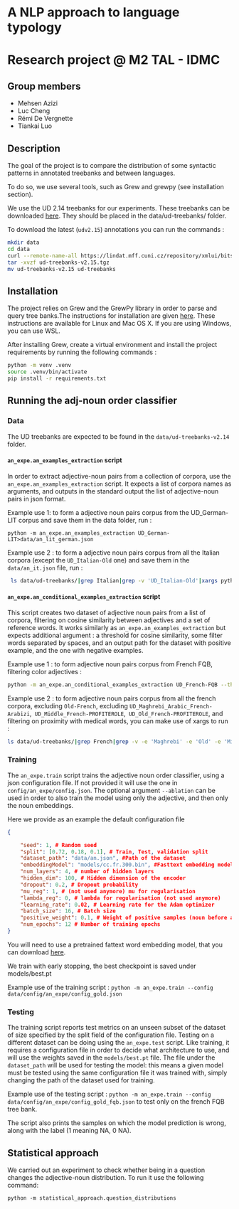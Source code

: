 
# A NLP approach to language typology
# Research project @ M2 TAL - IDMC

## Group members

- Mehsen Azizi
- Luc Cheng
- Rémi De Vergnette
- Tiankai Luo

## Description

The goal of the project is to compare the distribution of some syntactic patterns in annotated treebanks and between languages. 

To do so, we use several tools, such as Grew and grewpy (see installation section). 

We use the UD 2.14 treebanks for our experiments. 
These treebanks can be downloaded [here](https://lindat.mff.cuni.cz/repository/xmlui/handle/11234/1-5502#show-files). They should be placed in the data/ud-treebanks/ folder.  

To download the latest (`udv2.15`) annotations you can run the commands :

```bash
mkdir data
cd data
curl --remote-name-all https://lindat.mff.cuni.cz/repository/xmlui/bitstream/handle/11234/1-5787{/ud-treebanks-v2.15.tgz,/ud-documentation-v2.15.tgz,/ud-tools-v2.15.tgz}
tar -xvzf ud-treebanks-v2.15.tgz 
mv ud-treebanks-v2.15 ud-treebanks
```


## Installation

The project relies on Grew and the GrewPy library in order to parse and query tree banks.The instructions for installation are given [here](https://grew.fr/usage/install/). These instructions are available for Linux and Mac OS X. If you are using Windows, you can use WSL.

After installing Grew, create a virtual environment and install the project requirements by running the following commands :

```bash
python -m venv .venv
source .venv/bin/activate
pip install -r requirements.txt
```

## Running the adj-noun order classifier

### Data

The UD treebanks are expected to be found in the `data/ud-treebanks-v2.14` folder.
#### `an_expe.an_examples_extraction` script
In order to extract adjective-noun pairs from a collection of corpora, use the `an_expe.an_examples_extraction` script. It expects a list of corpora names as arguments, and outputs in the standard output the list of adjective-noun pairs in json format.

Example use 1: to form a adjective noun pairs corpus from the UD_German-LIT corpus and save them in the data folder, run :

```python -m an_expe.an_examples_extraction UD_German-LIT>data/an_lit_german.json ``` 

Example use 2 : to form a adjective noun pairs corpus from all the Italian corpora (except the `UD_Italian-Old` one) and save them in the `data/an_it.json` file, run :

```bash
 ls data/ud-treebanks/|grep Italian|grep -v 'UD_Italian-Old'|xargs python -m an_expe.an_examples_extraction>data/an_it.json 
 ``` 

#### `an_expe.an_conditional_examples_extraction` script
This script creates two dataset of adjective noun pairs from a list of corpora, filtering on cosine similarity between adjectives and a set of reference words. 
It works similarly as `an_expe.an_examples_extraction` but expects additional argument : a threshold for cosine similarity, some filter words separated by spaces, and an output path for the dataset with positive example, and the one with negative examples.

Example use 1 : to form adjective noun pairs corpus from French FQB, filtering color adjectives :
```bash
python -m an_expe.an_conditional_examples_extraction UD_French-FQB --threshold 0.5 --filter-words rouge bleu vert --output-positives data/an_colors.json --output-non-positives data/an_uncolored.json
```

Example use 2 : to form adjective noun pairs corpus from all the french corpora, excluding `Old-French`, excluding `UD_Maghrebi_Arabic_French-Arabizi`,`
UD_Middle_French-PROFITEROLE`,`
UD_Old_French-PROFITEROLE`, and filtering on proximity with medical words, you can make use of xargs to run :

```bash
ls data/ud-treebanks/|grep French|grep -v -e 'Maghrebi' -e 'Old' -e 'Middle' -e 'Stories' |xargs echo|xargs -I {} echo {} "--threshold 0.4 --filter-words docteur infirmier chirurgie hopital --output-positives data/an_medical.json --output-non-positives data/an_non_medical.json"|xargs -d " " python -m an_expe.an_conditional_examples_extraction
```


### Training
The `an_expe.train` script trains the adjective noun order classifier, using a json configuration file. If not provided it will use the one in `config/an_expe/config.json`. The optional argument `--ablation`  can be used in order to also train the model using only the adjective, and then only the noun embeddings. 

Here we provide as an example the default configuration file
```json
{

    "seed": 1, # Random seed
    "split": [0.72, 0.18, 0.1], # Train, Test, validation split
    "dataset_path": "data/an.json", #Path of the dataset
    "embeddingModel": "models/cc.fr.300.bin", #Fasttext embedding model
    "num_layers": 4, # number of hidden layers
    "hidden_dim": 100, # Hidden dimension of the encoder
    "dropout": 0.2, # Dropout probability 
    "mu_reg": 1, # (not used anymore) mu for regularisation
    "lambda_reg": 0, # lambda for regularisation (not used anymore)
    "learning_rate": 0.02, # Learning rate for the Adam optimizer
    "batch_size": 16, # Batch size
    "positive_weight": 0.1, # Weight of positive samples (noun before adjective) inside the BCE loss, in order to handle strong imbalances in datasets
    "num_epochs": 12 # Number of training epochs
}
 ```
You will need to use a pretrained fattext word embedding model, that you can download [here](https://fasttext.cc/docs/en/crawl-vectors.html). 

We train with early stopping, the best checkpoint is saved under models/best.pt

Example use of the training script :
`python -m an_expe.train --config data/config/an_expe/config_gold.json`

### Testing  
The training script reports test metrics on an unseen subset of the dataset of size specified by the split field of the configuration file. Testing on a different dataset can be doing using the `an_expe.test` script. Like training, it requires a configuration file in order to decide what architecture to use, and will use the weights saved in the `models/best.pt` file. The file under the `dataset_path` will be used for testing the model: this means a given model must be tested using the same configuration file it was trained with, simply changing the path of the dataset used for training.

Example use of the testing script :
`python -m an_expe.train --config data/config/an_expe/config_gold_fqb.json`
to test only on the french FQB tree bank.

The script also prints the samples on which the model prediction is wrong, along with the label (1 meaning NA, 0 NA).

## Statistical approach

We carried out an experiment to check whether being in a question changes the 
adjective-noun distribution. To run it use the following command:

```python -m statistical_approach.question_distributions```


